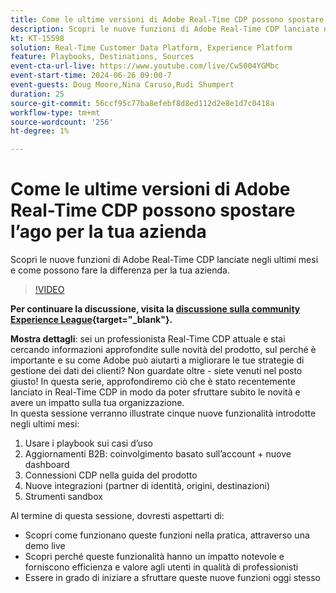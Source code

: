 ```yaml
---
title: Come le ultime versioni di Adobe Real-Time CDP possono spostare l’ago per la tua azienda
description: Scopri le nuove funzioni di Adobe Real-Time CDP lanciate negli ultimi mesi e come possono fare la differenza per la tua azienda.
kt: KT-15598
solution: Real-Time Customer Data Platform, Experience Platform
feature: Playbooks, Destinations, Sources
event-cta-url-live: https://www.youtube.com/live/Cw5004YGMbc
event-start-time: 2024-06-26 09:00-7
event-guests: Doug Moore,Nina Caruso,Rudi Shumpert
duration: 25
source-git-commit: 56ccf95c77ba8efebf8d8ed112d2e8e1d7c0418a
workflow-type: tm+mt
source-wordcount: '256'
ht-degree: 1%

---
```


# Come le ultime versioni di Adobe Real-Time CDP possono spostare l’ago per la tua azienda

Scopri le nuove funzioni di Adobe Real-Time CDP lanciate negli ultimi mesi e come possono fare la differenza per la tua azienda.

>[!VIDEO](https://video.tv.adobe.com/v/3430515/?quality=12&learn=on)

**Per continuare la discussione, visita la [discussione sulla community Experience League](https://experienceleaguecommunities.adobe.com/t5/real-time-customer-data-platform/experience-league-live-post-session-discussion-how-the-latest/m-p/685150#M67){target="_blank"}.**

**Mostra dettagli**: sei un professionista Real-Time CDP attuale e stai cercando informazioni approfondite sulle novità del prodotto, sul perché è importante e su come Adobe può aiutarti a migliorare le tue strategie di gestione dei dati dei clienti? Non guardate oltre - siete venuti nel posto giusto! In questa serie, approfondiremo ciò che è stato recentemente lanciato in Real-Time CDP in modo da poter sfruttare subito le novità e avere un impatto sulla tua organizzazione.\
In questa sessione verranno illustrate cinque nuove funzionalità introdotte negli ultimi mesi:

1. Usare i playbook sui casi d’uso
1. Aggiornamenti B2B: coinvolgimento basato sull’account + nuove dashboard
1. Connessioni CDP nella guida del prodotto
1. Nuove integrazioni (partner di identità, origini, destinazioni)
1. Strumenti sandbox

Al termine di questa sessione, dovresti aspettarti di:

* Scopri come funzionano queste funzioni nella pratica, attraverso una demo live
* Scopri perché queste funzionalità hanno un impatto notevole e forniscono efficienza e valore agli utenti in qualità di professionisti
* Essere in grado di iniziare a sfruttare queste nuove funzioni oggi stesso
